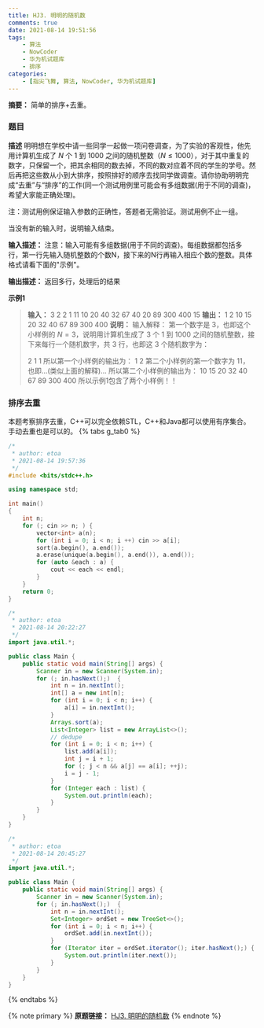 ```yaml
---
title: HJ3. 明明的随机数
comments: true
date: 2021-08-14 19:51:56
tags:
    - 算法
    - NowCoder
    - 华为机试题库
    - 排序
categories:
    - [指尖飞舞, 算法, NowCoder, 华为机试题库]
---
```

__摘要：__
简单的排序+去重。
<!-- more -->

### 题目

__描述__
明明想在学校中请一些同学一起做一项问卷调查，为了实验的客观性，他先用计算机生成了 $N$ 个 $1$ 到 $1000$ 之间的随机整数（$N≤1000$），对于其中重复的数字，只保留一个，把其余相同的数去掉，不同的数对应着不同的学生的学号。然后再把这些数从小到大排序，按照排好的顺序去找同学做调查。请你协助明明完成“去重”与“排序”的工作(同一个测试用例里可能会有多组数据(用于不同的调查)，希望大家能正确处理)。

注：测试用例保证输入参数的正确性，答题者无需验证。测试用例不止一组。

当没有新的输入时，说明输入结束。

__输入描述：__
注意：输入可能有多组数据(用于不同的调查)。每组数据都包括多行，第一行先输入随机整数的个数N，接下来的N行再输入相应个数的整数。具体格式请看下面的"示例"。

__输出描述：__
返回多行，处理后的结果

__示例1__
> __输入：__
3
2
2
1
11
10
20
40
32
67
40
20
89
300
400
15
> __输出：__
1
2
10
15
20
32
40
67
89
300
400
> __说明：__
输入解释：
第一个数字是 $3$，也即这个小样例的 $N=3$，说明用计算机生成了 $3$ 个 $1$ 到 $1000$ 之间的随机整数，接下来每行一个随机数字，共 $3$ 行，也即这 $3$ 个随机数字为：
> 
> 2
1
1
所以第一个小样例的输出为：
1
2
第二个小样例的第一个数字为 $11$，也即...(类似上面的解释)...
所以第二个小样例的输出为：
10
15
20
32
40
67
89
300
400
所以示例1包含了两个小样例！！  

### 排序去重

本题考察排序去重，C++可以完全依赖STL，C++和Java都可以使用有序集合。
手动去重也是可以的。
{% tabs g_tab0 %}
<!-- tab C++ 纯STL-->
```c++
/*
 * author: etoa
 * 2021-08-14 19:57:36
 */
#include <bits/stdc++.h>

using namespace std;

int main()
{
    int n;
    for (; cin >> n; ) {
        vector<int> a(n);
        for (int i = 0; i < n; i ++) cin >> a[i];
        sort(a.begin(), a.end());
        a.erase(unique(a.begin(), a.end()), a.end());
        for (auto &each : a) {
            cout << each << endl;
        }
    }
    return 0;
}
```
<!-- endtab -->

<!-- tab Java Arrays类排序+手动去重 -->
```java
/*
 * author: etoa
 * 2021-08-14 20:22:27
 */
import java.util.*;

public class Main {
    public static void main(String[] args) {
        Scanner in = new Scanner(System.in);
        for (; in.hasNext();)  {
            int n = in.nextInt();
            int[] a = new int[n];
            for (int i = 0; i < n; i++) {
                a[i] = in.nextInt();
            }
            Arrays.sort(a);
            List<Integer> list = new ArrayList<>();
            // dedupe
            for (int i = 0; i < n; i++) {
                list.add(a[i]);
                int j = i + 1;
                for (; j < n && a[j] == a[i]; ++j);
                i = j - 1;
            }
            for (Integer each : list) {
                System.out.println(each);
            }
        }
    }
}
```
<!-- endtab -->

<!-- tab Java 有序集合 -->
```java
/*
 * author: etoa
 * 2021-08-14 20:45:27
 */
import java.util.*;

public class Main {
    public static void main(String[] args) {
        Scanner in = new Scanner(System.in);
        for (; in.hasNext();)  {
            int n = in.nextInt();
            Set<Integer> ordSet = new TreeSet<>();
            for (int i = 0; i < n; i++) {
                ordSet.add(in.nextInt());
            }
            for (Iterator iter = ordSet.iterator(); iter.hasNext();) {
                System.out.println(iter.next());
            }
        }
    }
}
```
<!-- endtab -->
{% endtabs %}

{% note primary %}
__原题链接：__ [HJ3. 明明的随机数](https://www.nowcoder.com/practice/3245215fffb84b7b81285493eae92ff0?tpId=37&&tqId=21226&rp=1&ru=/ta/huawei&qru=/ta/huawei/question-ranking)
{% endnote %}